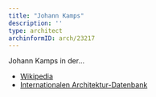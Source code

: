 ```yaml
---
title: "Johann Kamps"
description: ''
type: architect
archinformID: arch/23217
---
```


Johann Kamps in der...
* [Wikipedia](https://de.wikipedia.org/wiki/Johann_Kamps)
* [Internationalen Architektur-Datenbank](https://deu.archinform.net/arch/23217.htm)
